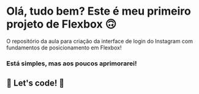 # Olá, tudo bem? Este é meu primeiro projeto de Flexbox 🙃

O repositório da aula para criação da interface de login do Instagram com fundamentos de posicionamento em Flexbox!

### Está simples, mas aos poucos aprimorarei!

## 🚀 Let's code! 🚀
